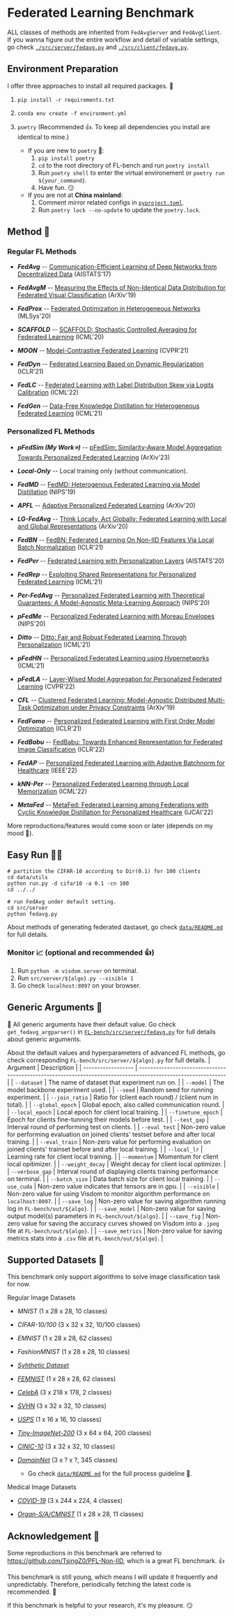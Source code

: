 # Federated Learning Benchmark

ALL classes of methods are inherited from `FedAvgServer` and `FedAvgClient`. If you wanna figure out the entire workflow and detail of variable settings, go check [`./src/server/fedavg.py`](https://github.com/KarhouTam/FL-bench/blob/master/src/server/fedavg.py) and [`./src/client/fedavg.py`](https://github.com/KarhouTam/FL-bench/blob/master/src/client/fedavg.py).

## Environment Preparation

I offer three approaches to install all required packages. 🎐

1. `pip install -r requirements.txt`
2. `conda env create -f environment.yml`
3. `poetry` (Recommended 👍. To keep all dependencies you install are identical to mine.)

   - If you are new to `poetry` 👀:
     1. `pip install poetry`
     2. `cd` to the root directory of FL-bench and run `poetry install`
     3. Run `poetry shell` to enter the virtual environement or `poetry run ${your_command}`.
     4. Have fun. 😏
   - If you are not at **China mainland**:
     1. Comment mirror related configs in [`pyproject.toml`](https://github.com/KarhouTam/FL-bench/blob/master/pyproject.toml).
     2. Run `poetry lock --no-update` to update the `poetry.lock`. 

## Method 🧬

### Regular FL Methods

- ***FedAvg*** -- [Communication-Efficient Learning of Deep Networks from Decentralized Data](https://arxiv.org/abs/1602.05629) (AISTATS'17)

- ***FedAvgM*** -- [Measuring the Effects of Non-Identical Data Distribution for Federated Visual Classification](https://arxiv.org/abs/1909.06335) (ArXiv'19)

- ***FedProx*** -- [Federated Optimization in Heterogeneous Networks](https://arxiv.org/abs/1812.06127) (MLSys'20)

- ***SCAFFOLD*** -- [SCAFFOLD: Stochastic Controlled Averaging for Federated Learning](https://arxiv.org/abs/1910.06378) (ICML'20)

- ***MOON*** -- [Model-Contrastive Federated Learning](http://arxiv.org/abs/2103.16257) (CVPR'21)
  
- ***FedDyn*** -- [Federated Learning Based on Dynamic Regularization](http://arxiv.org/abs/2111.04263) (ICLR'21)

- ***FedLC*** -- [Federated Learning with Label Distribution Skew via Logits Calibration](http://arxiv.org/abs/2209.00189) (ICML'22)

- ***FedGen*** -- [Data-Free Knowledge Distillation for Heterogeneous Federated Learning](https://arxiv.org/abs/2105.10056) (ICML'21)

### Personalized FL Methods

- ***pFedSim (My Work⭐)*** -- [pFedSim: Similarity-Aware Model Aggregation Towards Personalized Federated Learning](https://arxiv.org/abs/2305.15706) (ArXiv'23)

- ***Local-Only*** -- Local training only (without communication).

- ***FedMD*** -- [FedMD: Heterogenous Federated Learning via Model Distillation](http://arxiv.org/abs/1910.03581) (NIPS'19)

- ***APFL*** -- [Adaptive Personalized Federated Learning](http://arxiv.org/abs/2003.13461) (ArXiv'20)

- ***LG-FedAvg*** -- [Think Locally, Act Globally: Federated Learning with Local and Global Representations](https://arxiv.org/abs/2001.01523) (ArXiv'20)

- ***FedBN*** -- [FedBN: Federated Learning On Non-IID Features Via Local Batch Normalization](http://arxiv.org/abs/2102.07623) (ICLR'21)

- ***FedPer*** -- [Federated Learning with Personalization Layers](http://arxiv.org/abs/1912.00818) (AISTATS'20)

- ***FedRep*** -- [Exploiting Shared Representations for Personalized Federated Learning](http://arxiv.org/abs/2102.07078) (ICML'21)

- ***Per-FedAvg*** -- [Personalized Federated Learning with Theoretical Guarantees: A Model-Agnostic Meta-Learning Approach](https://proceedings.neurips.cc/paper/2020/hash/24389bfe4fe2eba8bf9aa9203a44cdad-Abstract.html) (NIPS'20)

- ***pFedMe*** -- [Personalized Federated Learning with Moreau Envelopes](http://arxiv.org/abs/2006.08848) (NIPS'20)

- ***Ditto*** -- [Ditto: Fair and Robust Federated Learning Through Personalization](http://arxiv.org/abs/2012.04221) (ICML'21)

- ***pFedHN*** -- [Personalized Federated Learning using Hypernetworks](http://arxiv.org/abs/2103.04628) (ICML'21)
  
- ***pFedLA*** -- [Layer-Wised Model Aggregation for Personalized Federated Learning](https://openaccess.thecvf.com/content/CVPR2022/html/Ma_Layer-Wised_Model_Aggregation_for_Personalized_Federated_Learning_CVPR_2022_paper.html) (CVPR'22)

- ***CFL*** -- [Clustered Federated Learning: Model-Agnostic Distributed Multi-Task Optimization under Privacy Constraints](https://arxiv.org/abs/1910.01991) (ArXiv'19)

- ***FedFomo*** -- [Personalized Federated Learning with First Order Model Optimization](http://arxiv.org/abs/2012.08565) (ICLR'21)

- ***FedBabu*** -- [FedBabu: Towards Enhanced Representation for Federated Image Classification](https://arxiv.org/abs/2106.06042) (ICLR'22)

- ***FedAP*** -- [Personalized Federated Learning with Adaptive Batchnorm for Healthcare](https://arxiv.org/abs/2112.00734) (IEEE'22)

- ***kNN-Per*** -- [Personalized Federated Learning through Local Memorization](http://arxiv.org/abs/2111.09360) (ICML'22)

- ***MetaFed*** -- [MetaFed: Federated Learning among Federations with Cyclic Knowledge Distillation for Personalized Healthcare](http://arxiv.org/abs/2206.08516) (IJCAI'22)


More reproductions/features would come soon or later (depends on my mood 🤣).

## Easy Run 🏃‍♂️
```shell
# partition the CIFAR-10 according to Dir(0.1) for 100 clients
cd data/utils
python run.py -d cifar10 -a 0.1 -cn 100
cd ../../

# run FedAvg under default setting.
cd src/server
python fedavg.py
```

About methods of generating federated dastaset, go check [`data/README.md`](https://github.com/KarhouTam/FL-bench/tree/master/data/#readme) for full details.


### Monitor 📈 (optional and recommended 👍)
1. Run `python -m visdom.server` on terminal.
2. Run `src/server/${algo}.py --visible 1`
3. Go check `localhost:8097` on your browser.
## Generic Arguments 🔧

📢 All generic arguments have their default value. Go check `get_fedavg_argparser()` in [`FL-bench/src/server/fedavg.py`](https://github.com/KarhouTam/FL-bench/tree/master/src/server/fedavg.py) for full details about generic arguments. 

About the default values and hyperparameters of advanced FL methods, go check corresponding `FL-bench/src/server/${algo}.py` for full details.
| Argument           | Description                                                                                                   |
| ------------------ | ------------------------------------------------------------------------------------------------------------- |
| `--dataset`        | The name of dataset that experiment run on.                                                                   |
| `--model`          | The model backbone experiment used.                                                                           |
| `--seed`           | Random seed for running experiment.                                                                           |
| `--join_ratio`     | Ratio for (client each round) / (client num in total).                                                        |
| `--global_epoch`   | Global epoch, also called communication round.                                                                |
| `--local_epoch`    | Local epoch for client local training.                                                                        |
| `--finetune_epoch` | Epoch for clients fine-tunning their models before test.                                                      |
| `--test_gap`       | Interval round of performing test on clients.                                                                 |
| `--eval_test`      | Non-zero value for performing evaluation on joined clients' testset before and after local training.          |
| `--eval_train`     | Non-zero value for performing evaluation on joined clients' trainset before and after local training.         |
| `--local_lr`       | Learning rate for client local training.                                                                      |
| `--momentum`       | Momentum for client local opitimizer.                                                                         |
| `--weight_decay`   | Weight decay for client local optimizer.                                                                      |
| `--verbose_gap`    | Interval round of displaying clients training performance on terminal.                                        |
| `--batch_size`     | Data batch size for client local training.                                                                    |
| `--use_cuda`       | Non-zero value indicates that tensors are in gpu.                                                             |
| `--visible`        | Non-zero value for using Visdom to monitor algorithm performance on `localhost:8097`.                         |
| `--save_log`       | Non-zero value for saving algorithm running log in `FL-bench/out/${algo}`.                                    |
| `--save_model`     | Non-zero value for saving output model(s) parameters in `FL-bench/out/${algo}`.                               |
| `--save_fig`       | Non-zero value for saving the accuracy curves showed on Visdom into a `.jpeg` file at `FL-bench/out/${algo}`. |
| `--save_metrics`   | Non-zero value for saving metrics stats into a `.csv` file at `FL-bench/out/${algo}`.                         |

## Supported Datasets 🎨

This benchmark only support algorithms to solve image classification task for now.


Regular Image Datasets

- *MNIST* (1 x 28 x 28, 10 classes)

- *CIFAR-10/100* (3 x 32 x 32, 10/100 classes)

- *EMNIST* (1 x 28 x 28, 62 classes)

- *FashionMNIST* (1 x 28 x 28, 10 classes)

- [*Syhthetic Dataset*](https://arxiv.org/abs/1812.06127)

- [*FEMNIST*](https://leaf.cmu.edu/) (1 x 28 x 28, 62 classes)

- [*CelebA*](https://leaf.cmu.edu/) (3 x 218 x 178, 2 classes)

- [*SVHN*](http://ufldl.stanford.edu/housenumbers/) (3 x 32 x 32, 10 classes)

- [*USPS*](https://ieeexplore.ieee.org/document/291440) (1 x 16 x 16, 10 classes)

- [*Tiny-ImageNet-200*](https://arxiv.org/pdf/1707.08819.pdf) (3 x 64 x 64, 200 classes)

- [*CINIC-10*](https://datashare.ed.ac.uk/handle/10283/3192) (3 x 32 x 32, 10 classes)

- [*DomainNet*](http://ai.bu.edu/DomainNet/) (3 x ? x ?, 345 classes) 
  - Go check [`data/README.md`](https://github.com/KarhouTam/FL-bench/tree/master/data#readme) for the full process guideline 🧾.
  
Medical Image Datasets

- [*COVID-19*](https://www.researchgate.net/publication/344295900_Curated_Dataset_for_COVID-19_Posterior-Anterior_Chest_Radiography_Images_X-Rays) (3 x 244 x 224, 4 classes)

- [*Organ-S/A/CMNIST*](https://medmnist.com/) (1 x 28 x 28, 11 classes)


## Acknowledgement 🤗

Some reproductions in this benchmark are referred to <https://github.com/TsingZ0/PFL-Non-IID>, which is a great FL benchmark. 👍

This benchmark is still young, which means I will update it frequently and unpredictably. Therefore, periodically fetching the latest code is recommended. 🤖

If this benchmark is helpful to your research, it's my pleasure. 😏







